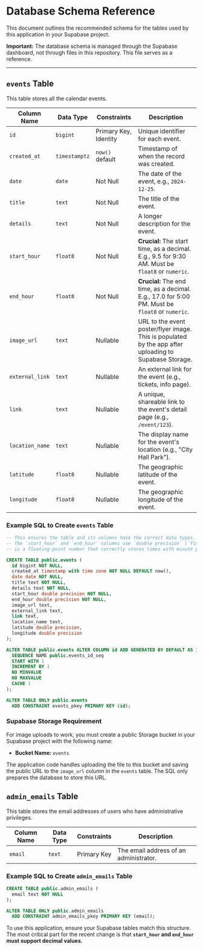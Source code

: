 # Database Schema Reference

This document outlines the recommended schema for the tables used by this application in your Supabase project.

**Important:** The database schema is managed through the Supabase dashboard, not through files in this repository. This file serves as a reference.

---

## `events` Table

This table stores all the calendar events.

| Column Name     | Data Type     | Constraints       | Description                                                                 |
|-----------------|---------------|-------------------|-----------------------------------------------------------------------------|
| `id`            | `bigint`      | Primary Key, Identity | Unique identifier for each event.                                           |
| `created_at`    | `timestamptz` | `now()` default   | Timestamp of when the record was created.                                   |
| `date`          | `date`        | Not Null          | The date of the event, e.g., `2024-12-25`.                                    |
| `title`         | `text`        | Not Null          | The title of the event.                                                     |
| `details`       | `text`        | Not Null          | A longer description for the event.                                         |
| `start_hour`    | `float8`      | Not Null          | **Crucial:** The start time, as a decimal. E.g., 9.5 for 9:30 AM. Must be `float8` or `numeric`. |
| `end_hour`      | `float8`      | Not Null          | **Crucial:** The end time, as a decimal. E.g., 17.0 for 5:00 PM. Must be `float8` or `numeric`. |
| `image_url`     | `text`        | Nullable          | URL to the event poster/flyer image. This is populated by the app after uploading to Supabase Storage. |
| `external_link` | `text`        | Nullable          | An external link for the event (e.g., tickets, info page).                  |
| `link`          | `text`        | Nullable          | A unique, shareable link to the event's detail page (e.g., `/event/123`).   |
| `location_name` | `text`        | Nullable          | The display name for the event's location (e.g., "City Hall Park").         |
| `latitude`      | `float8`      | Nullable          | The geographic latitude of the event.                                       |
| `longitude`     | `float8`      | Nullable          | The geographic longitude of the event.                                      |

### Example SQL to Create `events` Table
```sql
-- This ensures the table and its columns have the correct data types.
-- The `start_hour` and `end_hour` columns use `double precision` (`float8`), which
-- is a floating-point number that correctly stores times with minute precision (e.g., 9.5 for 9:30).

CREATE TABLE public.events (
  id bigint NOT NULL,
  created_at timestamp with time zone NOT NULL DEFAULT now(),
  date date NOT NULL,
  title text NOT NULL,
  details text NOT NULL,
  start_hour double precision NOT NULL,
  end_hour double precision NOT NULL,
  image_url text,
  external_link text,
  link text,
  location_name text,
  latitude double precision,
  longitude double precision
);

ALTER TABLE public.events ALTER COLUMN id ADD GENERATED BY DEFAULT AS IDENTITY (
  SEQUENCE NAME public.events_id_seq
  START WITH 1
  INCREMENT BY 1
  NO MINVALUE
  NO MAXVALUE
  CACHE 1
);

ALTER TABLE ONLY public.events
  ADD CONSTRAINT events_pkey PRIMARY KEY (id);
```

### Supabase Storage Requirement

For image uploads to work, you must create a public Storage bucket in your Supabase project with the following name:
- **Bucket Name:** `events`

The application code handles uploading the file to this bucket and saving the public URL to the `image_url` column in the `events` table. The SQL only prepares the database to store this URL.


## `admin_emails` Table

This table stores the email addresses of users who have administrative privileges.

| Column Name | Data Type | Constraints | Description                                   |
|-------------|-----------|-------------|-----------------------------------------------|
| `email`     | `text`    | Primary Key | The email address of an administrator.        |


### Example SQL to Create `admin_emails` Table
```sql
CREATE TABLE public.admin_emails (
  email text NOT NULL
);

ALTER TABLE ONLY public.admin_emails
  ADD CONSTRAINT admin_emails_pkey PRIMARY KEY (email);
```

To use this application, ensure your Supabase tables match this structure. The most critical part for the recent change is that **`start_hour` and `end_hour` must support decimal values.**
